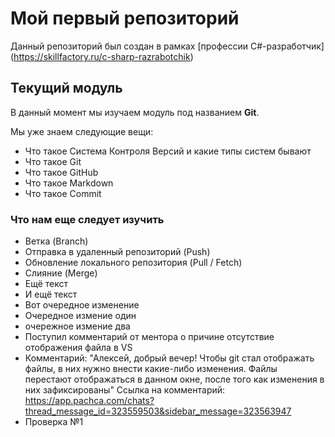# Мой первый репозиторий

Данный репозиторий был создан в рамках [профессии C#-разработчик] (https://skillfactory.ru/c-sharp-razrabotchik)

## Текущий модуль
В данный момент мы изучаем модуль под названием **Git**.

Мы уже знаем следующие вещи:
* Что такое Система Контроля Версий и какие типы систем бывают
* Что такое Git
* Что такое GitHub
* Что такое Markdown
* Что такое Commit 

### Что нам еще следует изучить
* Ветка (Branch)
* Отправка в удаленный репозиторий (Push)
* Обновление локального репозитория (Pull / Fetch)
* Слияние (Merge)
* Ещё текст
* И ещё текст
* Вот очередное изменение 
* Очередное измение один
* очережное измение два
* Поступил комментарий от ментора о причине отсутствие отображения файла в VS
* Комментарий: "Алексей, добрый вечер!
Чтобы git стал отображать файлы, в них нужно внести какие-либо изменения.
Файлы перестают отображаться в данном окне, после того как изменения в них зафиксированы"
Ссылка на комментарий: https://app.pachca.com/chats?thread_message_id=323559503&sidebar_message=323563947
* Проверка №1
